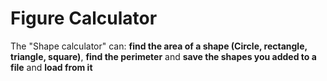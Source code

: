 # Figure Calculator

The "Shape calculator" can: **find the area of a shape (Circle, rectangle, triangle, square)**, **find the perimeter** and **save the shapes you added to a file** and **load from it**
